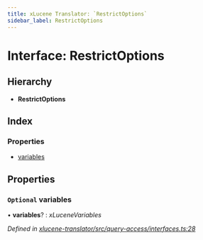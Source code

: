 ```yaml
---
title: xLucene Translator: `RestrictOptions`
sidebar_label: RestrictOptions
---
```


# Interface: RestrictOptions

## Hierarchy

* **RestrictOptions**

## Index

### Properties

* [variables](restrictoptions.md#optional-variables)

## Properties

### `Optional` variables

• **variables**? : *xLuceneVariables*

*Defined in [xlucene-translator/src/query-access/interfaces.ts:28](https://github.com/terascope/teraslice/blob/f95bb5556/packages/xlucene-translator/src/query-access/interfaces.ts#L28)*

